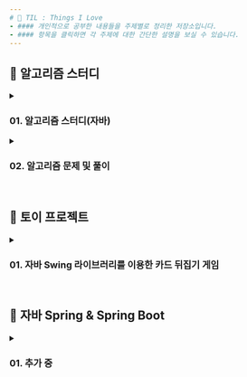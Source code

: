 ```yaml
---
# 📌 TIL : Things I Love
- #### 개인적으로 공부한 내용들을 주제별로 정리한 저장소입니다.
- #### 항목을 클릭하면 각 주제에 대한 간단한 설명을 보실 수 있습니다.
---
```

## 📁 알고리즘 스터디
<!-- ----------------------------------------------------------------------- -->
<details>
<summary>
<h3>01. 알고리즘 스터디(자바)</h3>
</summary>

> <b>링 크</b> : 🔗[GitHub Repository](https://github.com/J-SSS/til-algorithm-java)  
> <b>기 간</b> : yyyy-mm-dd

</details>
<!-- ----------------------------------------------------------------------- -->
<details>
<summary>
<h3>02. 알고리즘 문제 및 풀이</h3>
</summary>

> <b>링 크</b> : 🔗[GitHub Repository](https://github.com/J-SSS/til-algorithm-java)  
> <b>기 간</b> : yyyy-mm-dd

- 백준, 프로그래머스 등의 알고리즘 풀이 이력을 저장한 Repository.

</details>
<!-- ----------------------------------------------------------------------- -->

<!-- ------------------------------------------------------------------------------------------------------------------------------ -->
<br>
<!-- ------------------------------------------------------------------------------------------------------------------------------ -->

## 📁 토이 프로젝트
<!-- ----------------------------------------------------------------------- -->
<details>
<summary>
<h3>01. 자바 Swing 라이브러리를 이용한 카드 뒤집기 게임</h3>
</summary>

> <b>📅 : 23.01.20 ~ 23.01.24</b>   
> 🔗 : [GitHub Repository](https://github.com/J-SSS/til-algorithm-java)

![기다리시면 실행 이미지가 보여집니다](https://user-images.githubusercontent.com/118149752/230928788-0a85e341-d10e-4549-b8c8-2c5f00a1e783.gif)
- 2023년 설 연휴기간 동안 자바의 Swing API를 활용하여 재미삼아 만들어본 카드 뒤집기 게임입니다.  
- 각자 다른 48장의 화투패를 분류하는 방법을 고안하고 게임 규칙을 적용하는 것이 주안점이었습니다.  
단순한 코드지만 프로그래밍언어에 대해 가지고있던 막연한 흥미를 구체적인 결과물로 다듬어 봤다는 부분에 의미가 있었다고 생각합니다. 

</details>
<!-- ----------------------------------------------------------------------- -->

<!-- ------------------------------------------------------------------------------------------------------------------------------ -->
<br>
<!-- ------------------------------------------------------------------------------------------------------------------------------ -->


## 📁 자바 Spring & Spring Boot
<!-- ----------------------------------------------------------------------- -->
<details>
<summary>
<h3>01. 추가 중</h3>
</summary>

> <b>링 크(수정 예정)</b> : 🔗[GitHub Repository](https://github.com/J-SSS/til-algorithm-java)   
> <b>기 간</b> : yyyy-mm-dd

</details>
<!-- ----------------------------------------------------------------------- -->




<!--
<details>
<summary>
<h2> 03. [책] Express.js로 게시판 만들기
</summary>

#### 📁 03_Board_by_Express
<p align="center">
  <img src="https://user-images.githubusercontent.com/118149752/222939294-5d60391a-3cdf-4f87-90d7-fe9e7d07bd96.png">
</p>

- Express.js를 이용한 기본적인 게시판 구현에 대해 다룬 책입니다.  
- 본격적으로 SPRING을 배우기 전, MVC패턴을 적용한 게시판을 구현해봄으로서 웹앱에 조금 더 친숙해질 수 있는 계기가 되었습니다.
 <br><br><br><br><br>
</details>
-->
